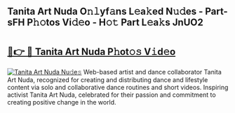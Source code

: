 ## Tanita Art Nuda O𝚗𝚕yf𝚊ns L𝚎a𝚔ed N𝚞𝚍es - Part-sFH P𝚑𝚘tos Vi𝚍𝚎o - H𝚘𝚝 Part L𝚎a𝚔s JnUO2

# <h2><a href="http://kf8g07.oniu.top/?m=Tanita+Art+Nuda">🔗👉 🔴 Tanita Art Nuda P𝚑ot𝚘𝚜 V𝚒d𝚎o</a></h2>

[![Tanita Art Nuda Nu𝚍e𝚜](https://i.imgur.com/0qMVB7G.gif)](http://kf8g07.oniu.top/?m=Tanita+Art+Nuda)
Web-based artist and dance collaborator Tanita Art Nuda, recognized for creating and distributing dance and lifestyle content via solo and collaborative dance routines and short videos. Inspiring activist Tanita Art Nuda, celebrated for their passion and commitment to creating positive change in the world.  
